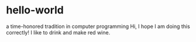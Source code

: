 # hello-world
a time-honored tradition in computer programming
Hi,
 I hope I am doing this correctly! I like to drink and make red wine.
